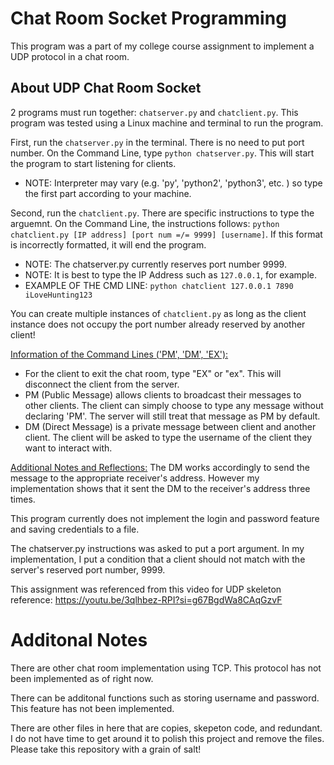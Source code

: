 # Chat Room Socket Programming
This program was a part of my college course assignment to implement a UDP protocol in a chat room.

## About UDP Chat Room Socket
2 programs must run together: `chatserver.py` and `chatclient.py`.
This program was tested using a Linux machine and terminal to run the program.

First, run the `chatserver.py` in the terminal. There is no need to put port number.
On the Command Line, type `python chatserver.py`. This will start the program to start listening for clients.
* NOTE: Interpreter may vary (e.g. 'py', 'python2', 'python3', etc. ) so type the first part according to your machine.

Second, run the `chatclient.py`. There are specific instructions to type the arguemnt.
On the Command Line, the instructions follows: `python chatclient.py [IP address] [port num =/= 9999] [username]`. 
If this format is incorrectly formatted, it will end the program.
* NOTE: The chatserver.py currently reserves port number 9999. 
* NOTE: It is best to type the IP Address such as `127.0.0.1`, for example.
* EXAMPLE OF THE CMD LINE: `python chatclient 127.0.0.1 7890 iLoveHunting123`

You can create multiple instances of `chatclient.py` as long as the client instance does not occupy
the port number already reserved by another client!

<u>Information of the Command Lines ('PM', 'DM', 'EX'):</u>
* For the client to exit the chat room, type "EX" or "ex". This will disconnect the client from the server.
* PM (Public Message) allows clients to broadcast their messages to other clients. 
The client can simply choose to type any message without declaring 'PM'. 
The server will still treat that message as PM by default.
* DM (Direct Message) is a private message between client and another client. The client will be asked to type
the username of the client they want to interact with.

<u>Additional Notes and Reflections:</u>
The DM works accordingly to send the message to the appropriate receiver's address. However
my implementation shows that it sent the DM to the receiver's address three times.

This program currently does not implement the login and password feature and saving 
credentials to a file.

The chatserver.py instructions was asked to put a port argument. In my implementation, I
put a condition that a client should not match with the server's reserved port number, 9999.

This assignment was referenced from this video for UDP skeleton reference: https://youtu.be/3qlhbez-RPI?si=g67BgdWa8CAqGzvF


# Additonal Notes
There are other chat room implementation using TCP. This protocol has not been implemented as of right now.

There can be additonal functions such as storing username and password. This feature has not been implemented.

There are other files in here that are copies, skepeton code, and redundant. I do not have time to get around it to polish this project and remove the files. Please take this repository with a grain of salt!
